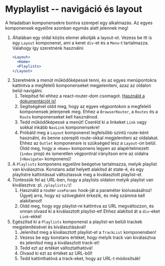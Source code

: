 # Myplaylist -- navigáció és layout

A feladatban komponensekre bontva szerepel egy alkalmazás. Az egyes komponensek egyelőre azonban egymás alatt jelennek meg!

1. Általában egy oldal közös elemei alkotják a layout-ot. Vezess be itt is egy `Layout` komponenst, ami a keret `div`-et és a `Menu`-t tartalmazza. Valahogy így szeretnénk használni:
   ```jsx
   <Layout>
     <Home>
     <Playlists>
   </Layout>
   ```
2. Szeretnénk a menüt működőképessé tenni, és az egyes menüpontokra kattintva a megfelelő komponenseket megjeleníteni, azaz az oldalon belül navigálni.
   1. Telepítsd fel ehhez a react-router-dom csomagot. [Használd a dokumentációt is!](https://reactrouter.com/docs/en/v6)
   2. Segítségével oldd meg, hogy az egyes végpontokon a megfelelő komponensek jelenjenek meg. Ehhez a `BrowserRouter`, a `Routes` és a `Route` komponenseket kell használnod.
   3. Tedd működőképessé a menüt! Cseréld ki a linkeket `Link` vagy sokkal inkább `NavLink` komponensekre!
   4. Próbáld meg a `Layout` komponenst legfelsőbb szintű route-ként használni, és benne szereplő route-okkal megjeleníteni az oldalakat. Ehhez az `Outlet` komponensre is szükséged lesz a `Layout`-on belül. Oldd meg, hogy a `<Home>` komponens legyen az alapértelmezett (`index` prop) és ismeretlen végpontnál irányítson erre az oldalra (`<Navigate>` komponens)!
3. A `Playlists` komponens egyelőre beégetve tartalmazza, melyik playlist van kiválasztva. Konstans adat helyett alakítsd át state-é, és egy playlistre kattintással változtassuk meg a kiválasztott playlist-et.
4. Tüntessük fel az URL-ben, hogy a playlists oldalon melyik playlist van kiválasztva: pl. `/playlists/1`!
   1. Használd a router `useParams` hook-ját a paraméter kiolvasásához! Ügyelj arra, hogy ez szövegként érkezik, és még számmá kell alakítanod!
   2. Oldd meg, hogy egy playlist-re kattintva az URL megváltozzon, és onnan olvasd ki a kiválasztott playlist-et! Ehhez alakítsd át a `div`-eket `Link`-ekké!
5. Egészítsd ki a `Playlists` komponenst a playlist-en belüli trackek megjelenítésével és kiválasztásával!
   1. Jelenítsd meg a kiválasztott playlist-et a `TrackList` komponensben!
   2. Vezess be egy konstans értéket, hogy melyik track van kiválasztva és jelenítsd meg a kiválasztott track-et!
   3. Tedd ezt az értéket változtathatóvá!
   4. Olvasd ki ezt az értéket az URL-ből!
   5. Tedd kattinthatóvá a track-eket, hogy az URL-t módosítsák!
